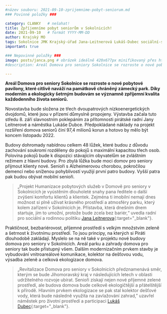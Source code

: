 ```yaml
---
#název souboru: 2021-09-10-zprijemnime-pobyt-seniorum.md
### Povinné položky ###

category: CLANKY   # nešahat!
title: Zpříjemníme pobyt seniorům v Sokolnicích!
date: 2021-09-10   # formát YYYY-MM-DD
author: Krajský MO
tags: Sokolnice JMK Krajský-úřad Jana-Leitnerová Lukáš-Dubec sociální-služby # kategorie odděleny mezerami, např. volby zemědělství životní-prostředí piráti (viz https://jihomoravsky.pirati.cz/tags/)
important: true

### Nepovinné položky ###
image: posts/janca.png # obrázek ideálně 420x677px minifikovaný přes https://tinypng.com/
#description: Areál Domova pro seniory Sokolnice se rozroste o nové pobytové pavilony, které citlivě naváží na památkově chráněný zámecký park. Díky moderním a ekologicky šetrným budovám se významně zpříjemní kvalita každodenního života seniorů.

---
```

**Areál Domova pro seniory Sokolnice se rozroste o nové pobytové pavilony, které citlivě naváží na památkově chráněný zámecký park. Díky moderním a ekologicky šetrným budovám se významně zpříjemní kvalita každodenního života seniorů.**

Novostavba bude složena ze třech dvoupatrových nízkoenergetických dvojdomů, které jsou v přízemí důmyslně propojeny. Výstavba začala tuto středu 8. září slavnostním poklepáním za přítomnosti pirátské radní Jany Leitnerové a náměstka Lukáše Dubce. Předpokládané náklady na projekt rozšíření domova seniorů činí 97,4 milionů korun a hotovo by mělo být koncem listopadu 2022.

Budovy dohromady nabídnou celkem 48 lůžek, které budou z důvodu zachování soukromí rozděleny do pokojů  s maximální kapacitou třech osob. Polovina pokojů bude k dispozici stávajícím obyvatelům se zvláštním režimem z hlavní budovy. Pro zbylá lůžka bude moci domov pro seniory přijmout klienty nové. Senioři s Alzheimerovou chorobou, pokročilou demencí nebo sníženou pohyblivostí využijí první patro budovy. Vyšší patra pak budou obývat mobilní senioři.

> „Projekt Humanizace pobytových služeb v Domově pro seniory v Sokolnicích je vyústěním dlouholeté snahy pana ředitele o další zvýšení komfortu klientů a klientek. Zejména ti imobilní nemají dnes možnost si plně užívat krásného prostředí a atmosféry parku, který kolem zařízení v Sokolnicích je. Přístavba, která dnešním dnem startuje, jim to umožní, protože bude zcela bez bariér,“ uvedla radní pro sociální a rodinnou politiku [Jana Leitnerova](https://jihomoravsky.pirati.cz/lide/jana-leitnerova/){:target="_blank"}.
> 

Praktičnost, bezbariérovost, příjemné prostředí s velkým množstvím zeleně a šetrnost k životnímu prostředí. To jsou principy, na kterých si Piráti dlouhodobě zakládají. Myslelo se na ně také v projektu nové budovy domova pro seniory v Sokolnicích. Areál parku a zahrady domova pro seniory tak bude přístupný všem. Dalším modernizačním prvkem stavby je vybudování vnitroareálové komunikace, kolektor na dešťovou vodu, výsadba zeleně a celková ekologizace domova. 

> „Revitalizace Domova pro seniory v Sokolnicích předznamenává směr, kterým se bude Jihomoravský kraj v následujících letech v oblasti udržitelného rozvoje ubírat. Senioři získají nejen nové příjemné zelené prostředí, ale budova domova bude celkově ekologičtější a přátelštější k přírodě. Hlavním prvkem ekologizace se pak stal kolektor dešťové vody, která bude následně využita na zavlažování zahrad,” uzavřel náměstek pro životní prostředí a participaci [Lukáš Dubec](https://jihomoravsky.pirati.cz/lide/lukas-dubec/){:target="_blank"}.
> 
